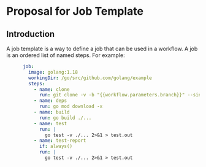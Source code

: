 # Proposal for Job Template

## Introduction

A job template is a way to define a job that can be used in a workflow. A job is an ordered list of named steps. For example:

```yaml
      job:
        image: golang:1.18
        workingDir: /go/src/github.com/golang/example
        steps:
          - name: clone
            run: git clone -v -b "{{workflow.parameters.branch}}" --single-branch --depth 1 https://github.com/golang/example.git .
          - name: deps
            run: go mod download -x
          - name: build
            run: go build ./...
          - name: test
            run: |
              go test -v ./... 2>&1 > test.out
          - name: test-report
            if: always()
            run: |
              go test -v ./... 2>&1 > test.out
```